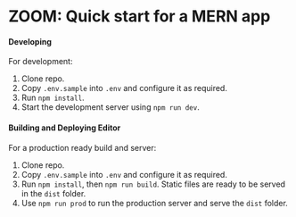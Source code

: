 # ZOOM: Quick start for a MERN app

#### Developing
For development:
1. Clone repo.
2. Copy `.env.sample` into `.env` and configure it as required.
3. Run `npm install`.
4. Start the development server using `npm run dev`.

#### Building and Deploying Editor
For a production ready build and server:
1. Clone repo.
2. Copy `.env.sample` into `.env` and configure it as required.
3. Run `npm install`, then `npm run build`. Static files are ready to be served in the `dist` folder.
4. Use `npm run prod` to run the production server and serve the `dist` folder.

